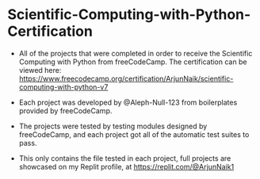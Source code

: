 # Scientific-Computing-with-Python-Certification

- All of the projects that were completed in order to receive the Scientific Computing with Python from freeCodeCamp. The certification can be viewed here: https://www.freecodecamp.org/certification/ArjunNaik/scientific-computing-with-python-v7

- Each project was developed by @Aleph-Null-123 from boilerplates provided by freeCodeCamp.
- The projects were tested by testing modules designed by freeCodeCamp, and each project got all of the automatic test suites to pass.

- This only contains the file tested in each project, full projects are showcased on my Replit profile, at https://replit.com/@ArjunNaik1
